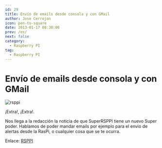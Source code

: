 ```yaml
---
id: 29
title: Envío de emails desde consola y con GMail
author: Jose Cerrejon
icon: pen-to-square
date: 2013-01-17 08:30:00
prev: /es/
next: false
category:
  - Raspberry PI
tag:
  - Raspberry PI
---
```


# Envío de emails desde consola y con GMail

![rsppi](/images/rsppi.jpg)

¡Extra!, ¡Extra!.

Nos llega a la redacción la noticia de que SuperRSPPI tiene un nuevo Super poder. Hablamos de poder mandar emails por ejemplo para el envio de alertas desde la RasPi, o cualquier cosa que se te ocurra.

Enlace: [RSPPI](http://rsppi.blogspot.com.es/2013/01/envio-de-emails-desde-consola-y-con.html)